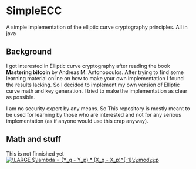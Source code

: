 # SimpleECC
A simple implementation of the elliptic curve cryptography principles. All in java

## Background
I got interested in Elliptic curve cryptography after reading the book **Mastering bitcoin** by  Andreas M. Antonopoulos. 
After trying to find some learning material online on how to make your own implementation I found the results lacking. 
So I decided to implement my own version of Elliptic curve math and key generation. I tried to make the implementation 
as clear as possible. 

I am no security expert by any means. So This repository is mostly meant to be used for learning by those who
 are interested and not for any serious implementation (as if anyone would use this crap anyway).
 
 
 ## Math and stuff
 
 This is not finnished yet
 <a href="https://www.codecogs.com/eqnedit.php?latex=\dpi{200}&space;\LARGE&space;$\lambda&space;=&space;(Y_q&space;-&space;Y_p)&space;*&space;(X_q&space;-&space;X_p)^{-1}\;\;mod\;\;p" target="_blank"><img src="https://latex.codecogs.com/gif.latex?\dpi{200}&space;\LARGE&space;$\lambda&space;=&space;(Y_q&space;-&space;Y_p)&space;*&space;(X_q&space;-&space;X_p)^{-1}\;\;mod\;\;p" title="\LARGE $\lambda = (Y_q - Y_p) * (X_q - X_p)^{-1}\;\;mod\;\;p" /></a>
